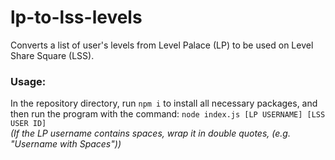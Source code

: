 # lp-to-lss-levels

Converts a list of user's levels from Level Palace (LP) to be used on Level Share Square (LSS).

### Usage:

In the repository directory, run `npm i` to install all necessary packages, and then run the program with the command: `node index.js [LP USERNAME] [LSS USER ID]`\
_(If the LP username contains spaces, wrap it in double quotes, (e.g. "Username with Spaces"))_
